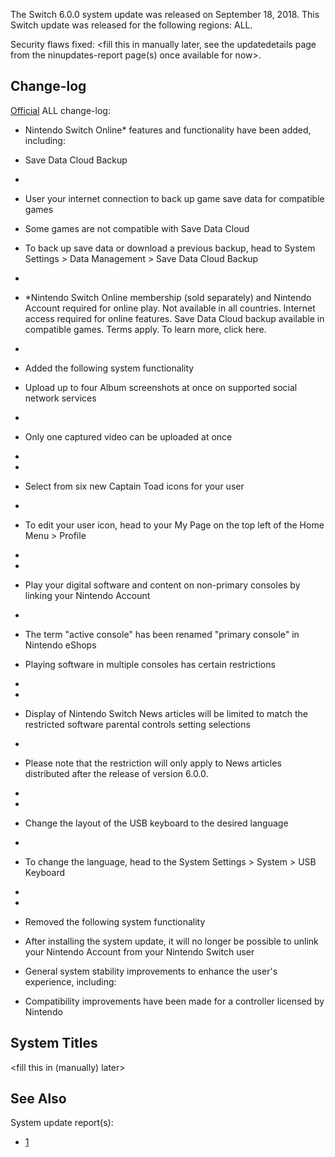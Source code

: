 The Switch 6.0.0 system update was released on September 18, 2018. This
Switch update was released for the following regions: ALL.

Security flaws fixed: \<fill this in manually later, see the
updatedetails page from the ninupdates-report page(s) once available for
now\>.

## Change-log

[Official](https://en-americas-support.nintendo.com/app/answers/detail/a_id/22525/p/897)
ALL change-log:

  - Nintendo Switch Online\* features and functionality have been added,
    including:

  - Save Data Cloud Backup

  - 
  - User your internet connection to back up game save data for
    compatible games

  - Some games are not compatible with Save Data Cloud

  - To back up save data or download a previous backup, head to System
    Settings \> Data Management \> Save Data Cloud Backup

  - 
  - \*Nintendo Switch Online membership (sold separately) and Nintendo
    Account required for online play. Not available in all countries.
    Internet access required for online features. Save Data Cloud backup
    available in compatible games. Terms apply. To learn more, click
    here.

  - 
  - Added the following system functionality

  - Upload up to four Album screenshots at once on supported social
    network services

  - 
  - Only one captured video can be uploaded at once

  - 
  - 
  - Select from six new Captain Toad icons for your user

  - 
  - To edit your user icon, head to your My Page on the top left of the
    Home Menu \> Profile

  - 
  - 
  - Play your digital software and content on non-primary consoles by
    linking your Nintendo Account

  - 
  - The term "active console" has been renamed "primary console" in
    Nintendo eShops

  - Playing software in multiple consoles has certain restrictions

  - 
  - 
  - Display of Nintendo Switch News articles will be limited to match
    the restricted software parental controls setting selections

  - 
  - Please note that the restriction will only apply to News articles
    distributed after the release of version 6.0.0.

  - 
  - 
  - Change the layout of the USB keyboard to the desired language

  - 
  - To change the language, head to the System Settings \> System \> USB
    Keyboard

  - 
  - 
  - Removed the following system functionality

  - After installing the system update, it will no longer be possible to
    unlink your Nintendo Account from your Nintendo Switch user

  - General system stability improvements to enhance the user's
    experience, including:

  - Compatibility improvements have been made for a controller licensed
    by Nintendo

## System Titles

\<fill this in (manually) later\>

## See Also

System update
    report(s):

  - [1](https://yls8.mtheall.com/ninupdates/reports.php?date=09-18-18_08-35-09&sys=hac)
